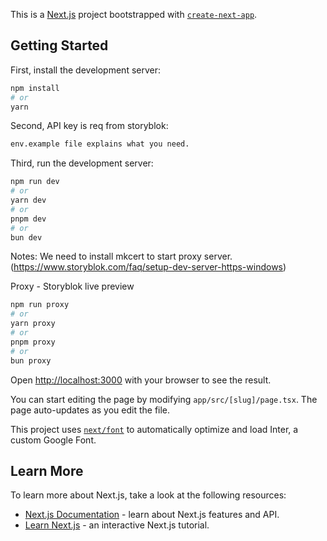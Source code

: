 This is a [Next.js](https://nextjs.org/) project bootstrapped with [`create-next-app`](https://github.com/vercel/next.js/tree/canary/packages/create-next-app).

## Getting Started


First, install the development server:

```bash
npm install
# or
yarn

```

Second, API key is req from storyblok:

```bash
env.example file explains what you need.

```



Third, run the development server:

```bash
npm run dev
# or
yarn dev
# or
pnpm dev
# or
bun dev

```


Notes: We need to install mkcert to start proxy server. (https://www.storyblok.com/faq/setup-dev-server-https-windows)

Proxy - Storyblok live preview

```bash
npm run proxy
# or
yarn proxy
# or
pnpm proxy
# or
bun proxy
```




Open [http://localhost:3000](http://localhost:3000) with your browser to see the result.

You can start editing the page by modifying `app/src/[slug]/page.tsx`. The page auto-updates as you edit the file.

This project uses [`next/font`](https://nextjs.org/docs/basic-features/font-optimization) to automatically optimize and load Inter, a custom Google Font.

## Learn More

To learn more about Next.js, take a look at the following resources:

- [Next.js Documentation](https://nextjs.org/docs) - learn about Next.js features and API.
- [Learn Next.js](https://nextjs.org/learn) - an interactive Next.js tutorial.

